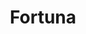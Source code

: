 ---
title: "Fortuna"
url: /ciudad-autonoma-de-buenos-aires/fortuna-avenida-san-isidro-labrador/
shop: Gemüse & Obst
---